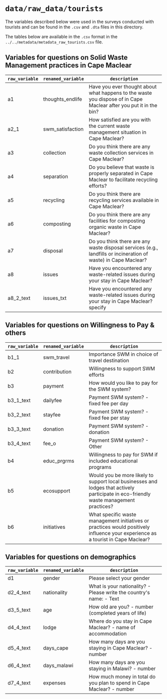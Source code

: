 # `data/raw_data/tourists`

The variables described below were used in the surveys conducted with tourists and can be found in the `.csv` and `.dta` files in this directory.

The tables below are available in the `.csv` format in the `../../metadata/metadata_raw_tourists.csv` file.

## Variables for questions on Solid Waste Management practices in Cape Maclear

| `raw_variable` | `renamed_variable` | `description`                                                                                                     |
| -------------- | ------------------ | ----------------------------------------------------------------------------------------------------------------- |
| a1             | thoughts_endlife   | Have you ever thought about what happens to the waste you dispose of in Cape Maclear after you put it in the bin? |
| a2_1           | swm_satisfaction   | How satisfied are you with the current waste management situation in Cape Maclear?                                |
| a3             | collection         | Do you think there are any waste collection services in Cape Maclear?                                             |
| a4             | separation         | Do you believe that waste is properly separated in Cape Maclear to facilitate recycling efforts?                  |
| a5             | recycling          | Do you think there are recycling services available in Cape Maclear?                                              |
| a6             | composting         | Do you think there are any facilities for composting organic waste in Cape Maclear?                               |
| a7             | disposal           | Do you think there are any waste disposal services (e.g., landfills or incineration of waste) in Cape Maclear?    |
| a8             | issues             | Have you encountered any waste-related issues during your stay in Cape Maclear?                                   |
| a8_2_text      | issues_txt         | Have you encountered any waste-related issues during your stay in Cape Maclear? specify                           |

## Variables for questions on Willingness to Pay & others 

| `raw_variable` | `renamed_variable` | `description`                                                                                                                         |
| -------------- | ------------------ | ------------------------------------------------------------------------------------------------------------------------------------- |
| b1_1           | swm_travel         | Importance SWM in choice of travel destination                                                                                        |
| b2             | contribution       | Willingness to support SWM efforts                                                                                                    |
| b3             | payment            | How would you like to pay for the SWM system?                                                                                         |
| b3_1_text      | dailyfee           | Payment SWM system? - fixed fee per day                                                                                               |
| b3_2_text      | stayfee            | Payment SWM system? - fixed fee per stay                                                                                              |
| b3_3_text      | donation           | Payment SWM system? - donation                                                                                                        |
| b3_4_text      | fee_o              | Payment SWM system? - Other                                                                                                           |
| b4             | educ_prgrms        | Willingness to pay for SWM if included educational programs                                                                           |
| b5             | ecosupport         | Would you be more likely to support local businesses and lodges that actively participate in eco-friendly waste management practices? |
| b6             | initiatives        | What specific waste management initiatives or practices would positively influence your experience as a tourist in Cape Maclear?      |

## Variables for questions on demographics

| `raw_variable` | `renamed_variable` | `description`                                                          |
| -------------- | ------------------ | ---------------------------------------------------------------------- |
| d1             | gender             | Please select your gender                                              |
| d2_4_text      | nationality        | What is your nationality? - Please write the country's name: - Text    |
| d3_5_text      | age                | How old are you? - number (completed years of life)                    |
| d4_4_text      | lodge              | Where do you stay in Cape Maclear? - name of accommodation             |
| d5_4_text      | days_cape          | How many days are you staying in Cape Maclear? - number                |
| d6_4_text      | days_malawi        | How many days are you staying in Malawi? - number                      |
| d7_4_text      | expenses           | How much money in total do you plan to spend in Cape Maclear? - number |
